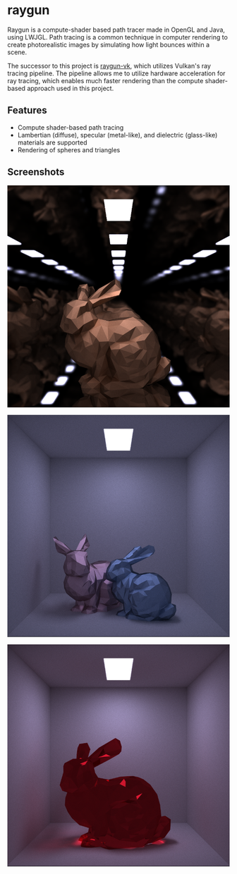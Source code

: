 # raygun

Raygun is a compute-shader based path tracer made in OpenGL and Java, using LWJGL. Path tracing is a common technique in computer rendering to create photorealistic images by simulating how light bounces within a scene.

The successor to this project is [raygun-vk](https://www.github.com/alexanderjcs/raygun-vk), which utilizes Vulkan's ray tracing pipeline. The pipeline allows me to utilize hardware acceleration for ray tracing, which enables much faster rendering than the compute shader-based approach used in this project.

## Features

* Compute shader-based path tracing
* Lambertian (diffuse), specular (metal-like), and dielectric (glass-like) materials are supported
* Rendering of spheres and triangles

## Screenshots

![image](renders/rose_gold_bunny_16000.png)

![image](renders/multiple_bunnies_8000.png)

![image](renders/ruby_bunny_16000.png)